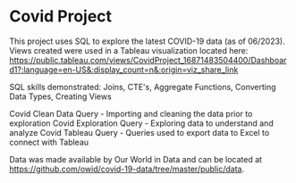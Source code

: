 # Covid Project

This project uses SQL to explore the latest COVID-19 data (as of 06/2023). Views created were used in a Tableau visualization located here: https://public.tableau.com/views/CovidProject_16871483504400/Dashboard1?:language=en-US&:display_count=n&:origin=viz_share_link

SQL skills demonstrated: Joins, CTE's, Aggregate Functions, Converting Data Types, Creating Views

Covid Clean Data Query - Importing and cleaning the data prior to exploration
Covid Exploration Query - Exploring data to understand and analyze
Covid Tableau Query - Queries used to export data to Excel to connect with Tableau

Data was made available by Our World in Data and can be located at https://github.com/owid/covid-19-data/tree/master/public/data.
